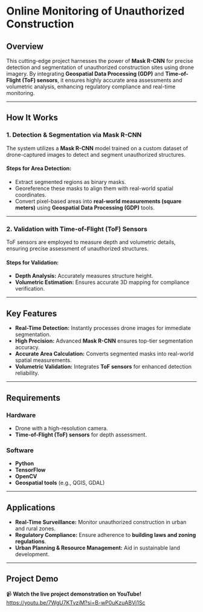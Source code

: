 # Online Monitoring of Unauthorized Construction 

## Overview
This cutting-edge project harnesses the power of **Mask R-CNN** for precise detection and segmentation of unauthorized construction sites using drone imagery. By integrating **Geospatial Data Processing (GDP)** and **Time-of-Flight (ToF) sensors**, it ensures highly accurate area assessments and volumetric analysis, enhancing regulatory compliance and real-time monitoring.

---

## How It Works

### **1. Detection & Segmentation via Mask R-CNN**
The system utilizes a **Mask R-CNN** model trained on a custom dataset of drone-captured images to detect and segment unauthorized structures.

#### **Steps for Area Detection:**
- Extract segmented regions as binary masks.
- Georeference these masks to align them with real-world spatial coordinates.
- Convert pixel-based areas into **real-world measurements (square meters)** using **Geospatial Data Processing (GDP)** tools.

---

### **2. Validation with Time-of-Flight (ToF) Sensors**
ToF sensors are employed to measure depth and volumetric details, ensuring precise assessment of unauthorized structures.

#### **Steps for Validation:**
- **Depth Analysis:** Accurately measures structure height.
- **Volumetric Estimation:** Ensures accurate 3D mapping for compliance verification.

---

## **Key Features**
- **Real-Time Detection:** Instantly processes drone images for immediate segmentation.
- **High Precision:** Advanced **Mask R-CNN** ensures top-tier segmentation accuracy.
- **Accurate Area Calculation:** Converts segmented masks into real-world spatial measurements.
- **Volumetric Validation:** Integrates **ToF sensors** for enhanced detection reliability.

---

## **Requirements**
### **Hardware**
- Drone with a high-resolution camera.
- **Time-of-Flight (ToF) sensors** for depth assessment.

### **Software**
- **Python**
- **TensorFlow**
- **OpenCV**
- **Geospatial tools** (e.g., QGIS, GDAL)

---

## **Applications**
- **Real-Time Surveillance:** Monitor unauthorized construction in urban and rural zones.
- **Regulatory Compliance:** Ensure adherence to **building laws and zoning regulations**.
- **Urban Planning & Resource Management:** Aid in sustainable land development.

---

## **Project Demo**
📹 **Watch the live project demonstration on YouTube!**
https://youtu.be/7WgU7KTvziM?si=B-wP0uKzuABVj1Sc
